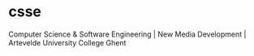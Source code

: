 # csse
Computer Science &amp; Software Engineering | New Media Development | Artevelde University College Ghent
